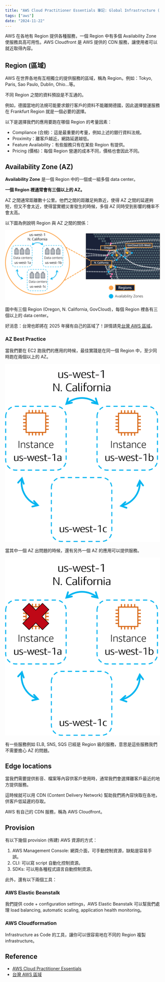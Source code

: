 ```yaml
---
title: "AWS Cloud Practitioner Essentials 筆記: Global Infrastructure (Region, Availability Zone, Edge Locations)"
tags: ["aws"]
date: "2024-11-22"
---
```


AWS 在各地有 Region 提供各種服務，一個 Region 中有多個 Availability Zone 使服務具高可用性。AWS Cloudfront 是 AWS 提供的 CDN 服務，讓使用者可以就近取得內容。

## Region (區域)

AWS 在世界各地有互相獨立的提供服務的區域，稱為 Region。例如：Tokyo, Paris, Sao Paulo, Dublin, Ohio...等。

不同 Region 之間的資料預設是不互通的。

例如，德國當地的法規可能要求銀行客戶的資料不能離開德國，因此選擇營運服務在 Frankfurt Region 就是一個必要的選擇。

以下是選擇我們的應用要跑在哪個 Region 的考量因素：

* Compliance (合規)：這是最重要的考量，例如上述的銀行資料法規。
* Proximity：離客戶越近，網路延遲越低。
* Feature Availability：有些服務只有在某些 Region 有提供。
* Pricing (價格)：每個 Region 營運的成本不同，價格也會因此不同。

## Availability Zone (AZ)

**Availability Zone** 是一個 Region 中的一個或一組多個 data center。

**一個 Region 裡通常會有三個以上的 AZ。**

AZ 之間通常距離數十公里。他們之間的距離足夠靠近，使得 AZ 之間的延遲夠短，但又不會太近，使得當實體災害發生的時候，多個 AZ 同時受到影響的機率不會太高。

以下圖為例說明 Region 與 AZ 之間的關係：

![Availability](./availability_zones.png)

圖中有三個 Region (Oregon, N. California, GovCloud)，每個 Region 裡各有三個以上的 data center。

好消息：台灣也即將在 2025 年擁有自己的區域了！詳情請見[台灣 AWS 區域](https://aws.amazon.com/tw/local/taipei/)。

### AZ Best Practice

當我們要在 EC2 跑我們的應用的時候，最佳實踐是在同一個 Region 中，至少同時跑在兩個以上的 AZ。

![Multiple AZ](./multiple_az_2.png)

當其中一個 AZ 出問題的時候，還有另外一個 AZ 的應用可以提供服務。

![Multiple AZ](./multiple_az_3.png)

有一些服務例如 ELB, SNS, SQS 已經是 Region 級的服務，意思是這些服務我們不需要擔心 AZ 的問題。

## Edge locations

當我們需要提供影音、檔案等內容供客戶使用時，通常我們會選擇離客戶最近的地方提供服務。

這時候就可以用 CDN (Content Delivery Network) 幫助我們將內容快取在各地，供客戶低延遲的存取。

AWS 有自己的 CDN 服務，稱為 AWS Cloudfront。

## Provision

有以下幾個 provision (佈建) AWS 資源的方式：

1. AWS Management Console: 網頁介面，可手動控制資源，缺點是容易手誤。
2. CLI: 可以寫 script 自動化控制資源。
3. SDKs: 可以用各種程式語言自動控制資源。

此外，還有以下兩個工具：

### AWS Elastic Beanstalk

我們提供 code + configuration settings，AWS Elastic Beanstalk 可以幫我們處理 load balancing, automatic scaling, application health monitoring。

### AWS Cloudformation

Infrastructure as Code 的工具，讓你可以很容易地在不同的 Region 複製 infrastructure。

## Reference

* [AWS Cloud Practitioner Essentials](https://aws.amazon.com/tw/training/learn-about/cloud-practitioner/)
* [台灣 AWS 區域](https://aws.amazon.com/tw/local/taipei/)